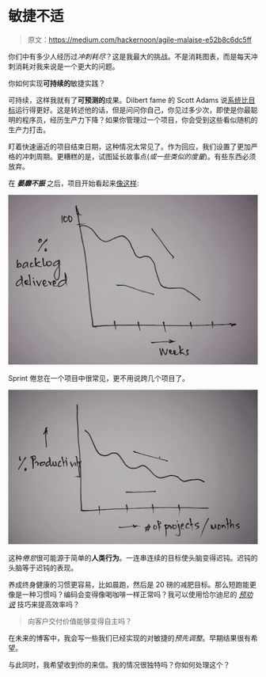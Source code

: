 # 敏捷不适

> 原文：<https://medium.com/hackernoon/agile-malaise-e52b8c6dc5ff>

你们中有多少人经历过*冲刺耗尽*？这是我最大的挑战。不是消耗图表，而是每天冲刺消耗对我来说是一个更大的问题。

你如何实现**可持续的**敏捷实践？

可持续，这样我就有了**可预测的**成果。Dilbert fame 的 Scott Adams 说[系统比目标](http://blog.dilbert.com/2013/11/18/goals-vs-systems/)运行得更好。这是转述他的话，但是问问你自己，你见过多少次，即使是你最聪明的程序员，经历生产力下降？如果你管理过一个项目，你会受到这些看似随机的生产力打击。

盯着快速逼近的项目结束日期，这种情况太常见了。作为回应，我们设置了更加严格的冲刺周期。更糟糕的是，试图延长故事点(*或一些类似的度量*)。有些东西必须放弃。

在 ***萎靡不振*** 之后，项目开始看起来[像这样](https://www.mountaingoatsoftware.com/blog/should-companies-measure-productivity-in-story-points-ideal-days):

![](img/4e80d2f1b4609005942fe880d40d3ff8.png)

Sprint 倦怠在一个项目中很常见，更不用说跨几个项目了。

![](img/66ac158e98be6935b8238a275f6c5d9d.png)

这种*倦怠*很可能源于简单的**人类行为**。一连串连续的目标使头脑变得迟钝。迟钝的头脑等于迟钝的表现。

养成终身健康的习惯更容易，比如晨跑，然后是 20 磅的减肥目标。那么短跑能更像是一种习惯吗？编码会变得像喝咖啡一样正常吗？我可以使用恰尔迪尼的 [*预劝说*](https://www.forbes.com/sites/danschawbel/2016/09/06/robert-cialdini-how-to-master-the-art-of-pre-suasion) 技巧来提高效率吗？

> 向客户交付价值能够变得自主吗？

在未来的博客中，我会写一些我们已经实现的对敏捷的*预先调整*。早期结果很有希望。

与此同时，我希望收到你的来信。我的情况很独特吗？你如何处理这个？